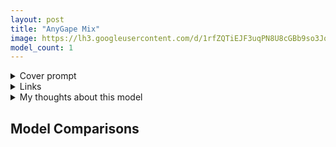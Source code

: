 ```yaml
---
layout: post
title: "AnyGape Mix"
image: https://lh3.googleusercontent.com/d/1rfZQTiEJF3uqPN8U8cGBb9so3Jq5npAM
model_count: 1
---
```


<details><summary>Cover prompt</summary>
<pre>
masterpiece, best quality, 1girl, blonde hair, short hair, blue eyes, wavy hair, hair ribbon, blue ribbon, detached sleeves, portrait
Negative prompt: lowres, bad anatomy, bad hands, text, error, missing fingers, extra digit, fewer digits, cropped, worst quality, low quality, normal quality, jpeg artifacts, signature, watermark, username, blurry
Steps: 20, Sampler: Euler a, CFG scale: 7, Seed: 692996861, Size: 1024x512, Model: AnyV3Ga+ElysiumV3, Clip skip: 2
</pre>
</details>
<details><summary>Links</summary>

</details>
<details><summary>My thoughts about this model</summary>
This model has another variant, but that model is based off berry mix, it gives off realistic looking ones. Which I avoid. Talking about the remaining one, <code>AnyV3Ga+ElysiumV3</code>, I like how soft the generations feel, a little bit artsy compared to the base AnythingV3 model, thanks to Elysium being mixed in.
</details>

## Model Comparisons